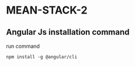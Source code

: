 # MEAN-STACK-2

## Angular Js installation command 

run command
```
npm install -g @angular/cli
```

